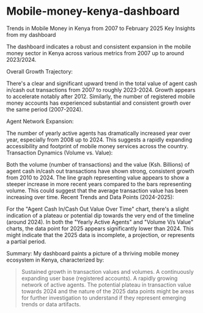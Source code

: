 # Mobile-money-kenya-dashboard
Trends in Mobile Money in Kenya from 2007 to February 2025
Key Insights from my dashboard

The dashboard indicates a robust and consistent expansion in the mobile money sector in Kenya across various metrics from 2007 up to around 2023/2024.

Overall Growth Trajectory:

There's a clear and significant upward trend in the total value of agent cash in/cash out transactions from 2007 to roughly 2023-2024. Growth appears to accelerate notably after 2012.
Similarly, the number of registered mobile money accounts has experienced substantial and consistent growth over the same period (2007-2024).

Agent Network Expansion:

The number of yearly active agents has dramatically increased year over year, especially from 2008 up to 2024. This suggests a rapidly expanding accessibility and footprint of mobile money services across the country.
Transaction Dynamics (Volume vs. Value):

Both the volume (number of transactions) and the value (Ksh. Billions) of agent cash in/cash out transactions have shown strong, consistent growth from 2010 to 2024.
The line graph representing value appears to show a steeper increase in more recent years compared to the bars representing volume. This could suggest that the average transaction value has been increasing over time.
Recent Trends and Data Points (2024-2025):

For the "Agent Cash In/Cash Out Value Over Time" chart, there's a slight indication of a plateau or potential dip towards the very end of the timeline (around 2024).
In both the "Yearly Active Agents" and "Volume V/s Value" charts, the data point for 2025 appears significantly lower than 2024. This might indicate that the 2025 data is incomplete, a projection, or represents a partial period.

Summary:
My dashboard paints a picture of a thriving mobile money ecosystem in Kenya, characterized by:
>Sustained growth in transaction values and volumes.
>A continuously expanding user base (registered accounts).
>A rapidly growing network of active agents.
The potential plateau in transaction value towards 2024 and the nature of the 2025 data points might be areas for further investigation to understand if they represent emerging trends or data artifacts.
